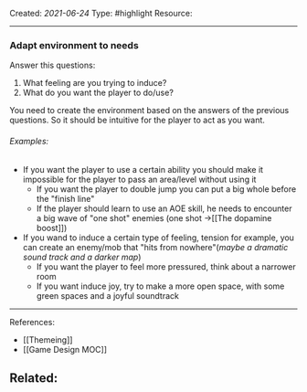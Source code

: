 
Created: *2021-06-24*
Type: #highlight 
Resource: 

---
### Adapt environment to needs 
Answer this questions:
1. What feeling are you trying to induce?
2. What do you want the player to do/use?

You need to create the environment based on the answers of the previous questions. So it should be intuitive for the player to act as you want.

###### Examples:
- If you want the player to use a certain ability you should make it impossible for the player to pass an area/level without using it
	- If you want the player to double jump you can put a big whole before the "finish line"
	- If the player should learn to use an AOE skill, he needs to encounter a big wave of "one shot" enemies (one shot ->[[The dopamine boost]])
- If you wand to induce a certain type of feeling, tension for example, you can create an enemy/mob that "hits from nowhere"(*maybe a dramatic sound track and a darker map*)
	- If you want the player to feel more pressured, think about a narrower room
	- If you want induce joy, try to make a more open space, with some green spaces and a joyful soundtrack


---
References:
- [[Themeing]]
- [[Game Design MOC]]

Related:
- 
